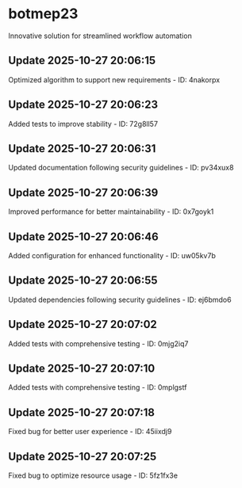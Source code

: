 # botmep23
Innovative solution for streamlined workflow automation

## Update 2025-10-27 20:06:15
Optimized algorithm to support new requirements - ID: 4nakorpx


## Update 2025-10-27 20:06:23
Added tests to improve stability - ID: 72g8ll57


## Update 2025-10-27 20:06:31
Updated documentation following security guidelines - ID: pv34xux8


## Update 2025-10-27 20:06:39
Improved performance for better maintainability - ID: 0x7goyk1


## Update 2025-10-27 20:06:46
Added configuration for enhanced functionality - ID: uw05kv7b


## Update 2025-10-27 20:06:55
Updated dependencies following security guidelines - ID: ej6bmdo6


## Update 2025-10-27 20:07:02
Added tests with comprehensive testing - ID: 0mjg2iq7


## Update 2025-10-27 20:07:10
Added tests with comprehensive testing - ID: 0mplgstf


## Update 2025-10-27 20:07:18
Fixed bug for better user experience - ID: 45iixdj9


## Update 2025-10-27 20:07:25
Fixed bug to optimize resource usage - ID: 5fz1fx3e

